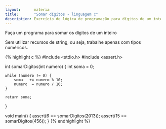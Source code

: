 ```yaml
---
layout:      materia
title:       "Somar dígitos - linguagem c"
description: Exercício de lógica de programação para dígitos de um inteiro.
---
```


Faça um programa para somar os dígitos de um inteiro

Sem utilizar recursos de string, ou seja, trabalhe apenas com tipos numéricos.


{% highlight c %}
#include <stdio.h>
#include <assert.h>

int somarDigitos(int numero) {
    int soma = 0;

    while (numero != 0) {
        soma   += numero % 10;
        numero  = numero / 10;
    }
    
    return soma;
}

void main() {
    assert(6 == somarDigitos(2013));
    assert(15 == somarDigitos(456));
}
{% endhighlight %}